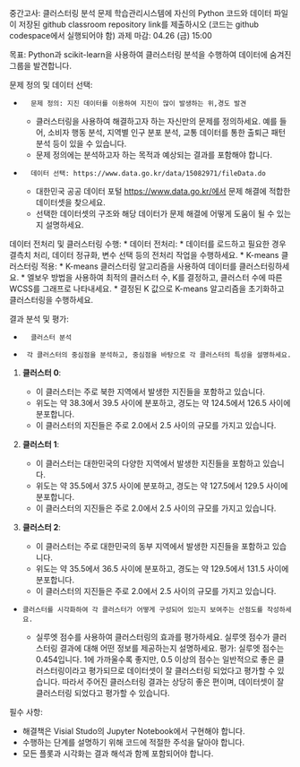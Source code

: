 중간고사: 클러스터링 분석 문제
학습관리시스템에 자신의 Python 코드와 데이터 파일이 저장된 github classroom repository link를 제출하시오 (코드는 github codespace에서 실행되어야 함)
과제 마감: 04.26 (금) 15:00

목표: Python과 scikit-learn을 사용하여 클러스터링 분석을 수행하여 데이터에 숨겨진 그룹을 발견합니다.

문제 정의 및 데이터 선택:
* 		문제 정의: 지진 데이터를 이용하여 지진이 많이 발생하는 위,경도 발견
    * 클러스터링을 사용하여 해결하고자 하는 자신만의 문제를 정의하세요. 예를 들어, 소비자 행동 분석, 지역별 인구 분포 분석, 교통 데이터를 통한 출퇴근 패턴 분석 등이 있을 수 있습니다.
    * 문제 정의에는 분석하고자 하는 목적과 예상되는 결과를 포함해야 합니다.
* 		데이터 선택: https://www.data.go.kr/data/15082971/fileData.do
    * 대한민국 공공 데이터 포털 https://www.data.go.kr/에서 문제 해결에 적합한 데이터셋을 찾으세요.
    * 선택한 데이터셋의 구조와 해당 데이터가 문제 해결에 어떻게 도움이 될 수 있는지 설명하세요.

데이터 전처리 및 클러스터링 수행:
    * 데이터 전처리:
    * 데이터를 로드하고 필요한 경우 결측치 처리, 데이터 정규화, 변수 선택 등의 전처리 작업을 수행하세요.
    * K-means 클러스터링 적용:
    * K-means 클러스터링 알고리즘을 사용하여 데이터를 클러스터링하세요.
    * 엘보우 방법을 사용하여 최적의 클러스터 수, K를 결정하고, 클러스터 수에 따른 WCSS를 그래프로 나타내세요.
    * 결정된 K 값으로 K-means 알고리즘을 초기화하고 클러스터링을 수행하세요.

결과 분석 및 평가:
* 		클러스터 분석
* 	   각 클러스터의 중심점을 분석하고, 중심점을 바탕으로 각 클러스터의 특성을 설명하세요.  
1. **클러스터 0**:
   - 이 클러스터는 주로 북한 지역에서 발생한 지진들을 포함하고 있습니다.
   - 위도는 약 38.3에서 39.5 사이에 분포하고, 경도는 약 124.5에서 126.5 사이에 분포합니다.
   - 이 클러스터의 지진들은 주로 2.0에서 2.5 사이의 규모를 가지고 있습니다.

2. **클러스터 1**:
   - 이 클러스터는 대한민국의 다양한 지역에서 발생한 지진들을 포함하고 있습니다.
   - 위도는 약 35.5에서 37.5 사이에 분포하고, 경도는 약 127.5에서 129.5 사이에 분포합니다.
   - 이 클러스터의 지진들은 주로 2.0에서 2.5 사이의 규모를 가지고 있습니다.

3. **클러스터 2**:
   - 이 클러스터는 주로 대한민국의 동부 지역에서 발생한 지진들을 포함하고 있습니다.
   - 위도는 약 35.5에서 36.5 사이에 분포하고, 경도는 약 129.5에서 131.5 사이에 분포합니다.
   - 이 클러스터의 지진들은 주로 2.0에서 2.5 사이의 규모를 가지고 있습니다.


*     클러스터를 시각화하여 각 클러스터가 어떻게 구성되어 있는지 보여주는 산점도를 작성하세요.
    * 실루엣 점수를 사용하여 클러스터링의 효과를 평가하세요. 실루엣 점수가 클러스터링 결과에 대해 어떤 정보를 제공하는지 설명하세요.
  평가: 실루엣 점수는 0.454입니다. 1에 가까울수록 좋지만, 0.5 이상의 점수는 일반적으로 좋은 클러스터링이라고 평가되므로 데이터셋이 잘 클러스터링 되었다고 평가할 수 있습니다.
  따라서 주어진 클러스터링 결과는 상당히 좋은 편이며, 데이터셋이 잘 클러스터링 되었다고 평가할 수 있습니다.

필수 사항:
* 해결책은 Visial Studo의 Jupyter Notebook에서 구현해야 합니다.
* 수행하는 단계를 설명하기 위해 코드에 적절한 주석을 달아야 합니다.
* 모든 플롯과 시각화는 결과 해석과 함께 포함되어야 합니다.

